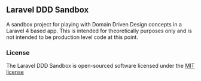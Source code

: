 ## Laravel DDD Sandbox

A sandbox project for playing with Domain Driven Design concepts in a Laravel 4 based app. This is intended for theoretically purposes only and is not intended to be production level code at this point.

### License

The Laravel DDD Sandbox  is open-sourced software licensed under the [MIT license](http://opensource.org/licenses/MIT)

